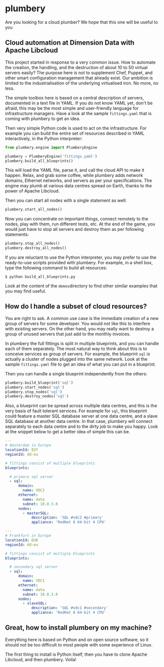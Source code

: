 # plumbery

Are you looking for a cloud plumber? We hope that this one will be useful to you

## Cloud automation at Dimension Data with Apache Libcloud

This project started in response to a very common issue. How to automate the creation, the handling, and the destruction of about 10 to 50 virtual servers easily? The purpose here is not to supplement Chef, Puppet, and other smart configuration management that already exist. Our ambition is limited to the industrialisation of the underlying virtualised iron. No more, no less.

The simple toolbox here is based on a central description of servers, documented in a text file in YAML. If you do not know YAML yet, don't be afraid, this may be the most simple and user-friendly language for infrastructure managers. Have a look at the sample ``fittings.yaml`` that is coming with plumbery to get an idea.

Then very simple Python code is used to act on the infrastructure. For example you can build the entire set of resources described in YAML interactively, in the Python interpreter:

```python
from plumbery.engine import PlumberyEngine

plumbery = PlumberyEngine('fittings.yaml')
plumbery.build_all_blueprints()
```

This will load the YAML file, parse it, and call the cloud API to make it happen. Relax, and grab some coffee, while plumbery adds network domains, Ethernet networks, and servers as per your specifications. The engine may plumb at various data centres spread on Earth, thanks to the power of Apache Libcloud.

Then you can start all nodes with a single statement as well:

```python
plumbery.start_all_nodes()
```

Now you can concentrate on important things, connect remotely to the nodes, play with them, run different tests, etc. At the end of the game, you would just have to stop all servers and destroy them as per following statements:

```python
plumbery.stop_all_nodes()
plumbery.destroy_all_nodes()
```

If you are reluctant to use the Python interpreter, you may prefer to use the ready-to-use scripts provided with plumbery. For example, in a shell box, type the following command to build all resources:

    $ python build_all_blueprints.py

Look at the content of the ``demos``directory to find other similar examples that you may find useful.

## How do I handle a subset of cloud resources?

You are right to ask. A common use case is the immediate creation of a new group of servers for some developer. You would not like this to interfere with existing servers. On the other hand, you may really want to destroy a group of unused servers that just add to the monthly invoices.

In plumbery the full fittings is split in multiple blueprints, and you can handle each of them separately. The most natural way to think about this is to conceive services as group of servers. For example, the blueprint ``sql`` is actually a cluster of nodes plugged into the same network. Look at the sample ``fittings.yaml`` file to get an idea of what you can put in a blueprint.

Then you can handle a single blueprint independently from the others:

```python
plumbery.build_blueprint('sql')
plumbery.start_nodes('sql')
plumbery.stop_nodes('sql')
plumbery.destroy_nodes('sql')
```

Also, a blueprint can be spread across multiple data centres, and this is the very basis of fault tolerant services. For example for ``sql``, this blueprint could feature a master SQL database server at one data centre, and a slave SQL database at another data centre. In that case, plumbery will connect separately to each data centre and to the dirty job to make you happy. Look at the snippet below to get a better idea of simple this can be.

```yaml
---
# Amsterdam in Europe
locationId: EU7
regionId: dd-eu

# fittings consist of multiple blueprints
blueprints:

  # primary sql server
  - sql:
      domain:
        name: VDC2
      ethernet:
        name: data
        subnet: 10.0.3.0
      nodes:
        - masterSQL:
            description: 'SQL #vdc2 #primary'
            appliance: 'RedHat 6 64-bit 4 CPU'

---
# Frankfurt in Europe
locationId: EU6
regionId: dd-eu

# fittings consist of multiple blueprints
blueprints:

  # secondary sql server
  - sql:
      domain:
        name: VDC1
      ethernet:
        name: data
        subnet: 10.0.3.0
      nodes:
        - slaveSQL:
            description: 'SQL #vdc1 #secondary'
            appliance: 'RedHat 6 64-bit 4 CPU'

```

## Great, how to install plumbery on my machine?

Everything here is based on Python and on open source software, so it should not be too difficult to most people with some experience of Linux.

The first thing to install is Python itself, then you have to clone Apache Libcloud, and then plumbery. Voila!
